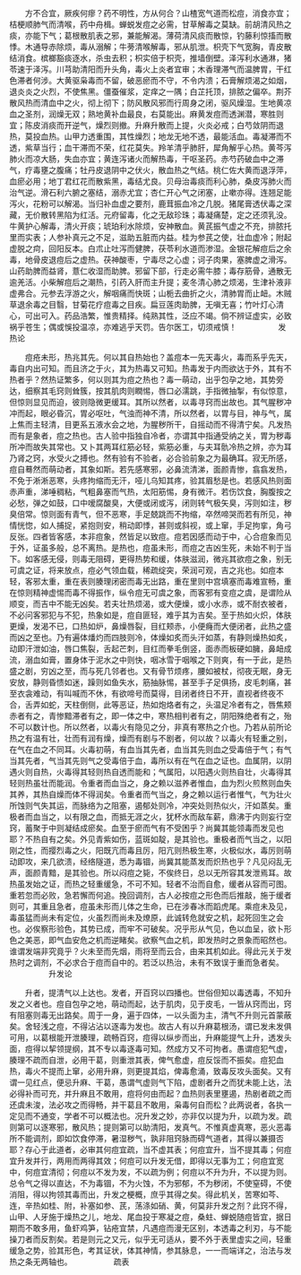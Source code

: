 <!-- { "loadSidebar": true } -->
　　方不合宜，厥疾何瘳？药不明性，方从何合？山楂宽气道而松痘，消食亦宜；桔梗顺肺气而清喉，药中舟楫。蝉蜕发痘之必需，甘草解毒之莫缺。前胡清风热之痰，亦能下气；葛根散肌表之邪，兼能解渴。薄荷清风痰而散惊，钓藤利惊搐而散悸。木通导赤除烦，毒从溺解；牛蒡清喉解毒，邪从肌泄。枳壳下气宽胸，青皮散结消食。槟榔豁痰逐水，杀虫去积；枳实倍于枳壳，推墙倒壁。泽泻利水通淋，猪苓速于泽泻。川芎助清阳而升头角，毒火上炎者宜审；木香理滞气而温脾胃，干红色滞者何涉。大黄驱枭毒而不留，破恶瘀而不守，不令内溃；石膏解烦渴之如烟，退炎炎之火烈，不使焦黑。僵蚕催浆，定痒之一隅；白芷托顶，排脓之偏卒。荆芥散风热而清血中之火，彻上彻下；防风散风邪而行周身之闭，驱风燥湿。生地黄凉血之圣剂，润燥无双；熟地黄补血最良，右莫能出。麻黄发痘而透渊潜，寒胜则宜；陈皮消痰而开逆气，燥烈则撤。升麻升散而上提，火炎必戒；白芍敛阴而退热，莫投血热。山甲力透重围，其性燥烈；地龙无地不透，最能活血。毒凝滞而不透，紫草当行；血干滞而不荣，红花莫失。羚羊清乎肺肝，犀角解乎心热。黄芩泻肺火而凉大肠，失血亦宜；黄连泻诸火而解热毒，干呕圣药。赤芍药破血中之滞气，疗毒壅之腹痛；牡丹皮退阴中之伏火，散血热之气结。桃仁佐大黄而退浮萍，血瘀必用；地丁君红花而散紫黑，毒结尤良。贝母治毒痰而利心肺，桑皮泻肺火而治气逆。滑石利六腑之塞结，溺赤尤宜；杏仁开心气之闭塞，止嗽亦得。连翘足能泻火，花粉可以解渴。当归补血虚之要剂，鹿茸振血冷之几脱。猪尾膏透伏毒之深藏，无价散转黑陷为红活。元府留毒，化之无敌珍珠；毒凝痛楚，定之还须乳没。牛黄护心解毒，清火开痰；琥珀利水除烦，安神散血。黄芪振气虚之不充，排脓托里而实表；人参补真元之不足，滋助五脏而内益。桂为参芪之使，壮血虚冷；附起虚脱之疴，回阳反本。白朮止吐泻而健脾，茯苓利水道而渗湿。金银花解痘后之余毒，地骨皮退痘后之虚热。茯神酸枣，宁毒尽之心虚；诃子肉果，塞脾虚之滑泻。山药助脾而益肾，薏仁收湿而助脾。邪留下部，行走必需牛膝；毒存筋骨，通散无逾羌活。小柴解痘后之潮热，引药入肝而主升提；麦冬清心肺之烦渴，生津补液非虚弗合。元参去浮游之火，解咽痛而快斑；山栀去曲折之火，清肺胃而止衄。木贼草退余毒之目翳，甘菊花疗痘毒之目疾。扁豆莲肉助脾，无嗔无喜；竹叶灯心清心，可出可入。药品浩繁，惟贵精择。纯熟其性，泛应不竭。倘不辨证虚实，必致祸乎苍生；偶或悞投温凉，亦难逃乎天罚。告尔医工，切须戒慎！
　　　　　发热论

　　痘疮未形，热兆其先。何以其自热始也？盖痘本一先天毒火，毒而系乎先天，毒自内出可知。而且济之于火，其为热毒又可知。热毒发于内而欲达于外，其有不热者乎？然热证繁多，何以则其为痘之热也？毒一萌动，出乎包孕之地，其势旁达，细察其毛窍则耸簇，按其肌肉则瞤惕，唇口必濡跳，手指微抽掣，有似惊意，但惊则显见而迫，彼则隐微更缓耳。其所以然者，以毒寻窍而出故也。其气腥秽冲冲而起，眼必昏沉，胃必呕吐，气浊而神不清，所以然者，以胃与目，神与气，属上焦而主轻清，目更系五液水会之地，为腥秽所干，自摇动而不得清宁矣。凡发热而有是象者，痘之热也。古人验中指独自冷者，亦谓其中指通受纳之关，胃为秽毒所冲而故失其常也。又卜其两耳红筋必轻，紫筋必重，与夫耳骩冷热之辨，亦为耳乃肾之窍，水受火之搏也。然有验有不验者，必合验前象之为最确耳。寂无所感，痘自蓦然而萌动者，其象如斯。若先感寒邪，必鼻流清涕，面颜青惨，翕翕发热，不免于淅淅恶寒，头疼拘缩而无汗，哑儿乌知其疼，验其眉愁是也。若感风热则面赤声重，涕唾稠粘，气粗鼻塞而气热，太阳筋惕，身有微汗。若伤饮食，胸腹按之必愁，弹之如鼓，口中嗳腐酸臭，大便或闭或泻，闭则转气极矢臭，泻则如注，秽臭倍常。惊则面有青气，但不恶寒，手足兢跳而不拘缩，卒然啼哭而若有所见，神情恍惚，如人捕捉，紧抱则安，稍动即悸，甚则或斜视，或上窜，手足拘挛，角弓反张。四者皆客感，本非痘象，然皆足以致痘。痘若因感而动于中，心合痘象而见于外，证虽多般，总不离热。是热也，痘虽未形，而痘之吉凶生死，未始不判于当下。如客感无侵，则毒无阻碍，更得热势和缓，体肤滋润，微兆其欲痘之象，别无可虞之证，将来放点，痘必气领血载，稀疏绽突，荣润可观，吉之兆也。如痘本轻，客邪太重，重在表则腠理闭密而毒无出路，重在里则中宫填塞而毒难宣畅，重在惊则精神虚惕而毒不得振作，纵令痘无可虞之象，而客邪有变痘之虞，是谓险从顺变，而吉中不能无凶矣。若夫壮热烦渴，或大便燥，或小水赤，或不耐衣被者，不必问客邪犯与不犯，热象如是，痘自匪轻，难乎其为吉矣。至于热如火炽，体肤更燥，发渴不已，口热如炉，鼻燥唇裂，目红颊赤，小便癃而大便闭者，此热之盛而凶之至也。乃有遍体燔灼而四肢则冷，体燥如炙而头汗如蒸，有静则燥热如炙，动即汗泄如油，唇口焦裂，舌起芒刺，目红而拳毛倒竖，面赤而板硬如臃，鼻衄成流，溺血如膏，置身体于泥水之中则快，咽冰雪于咽喉之下则爽，有一于此，是热盛之剧，穷凶之至，而与死几邻者也。又有骨节烦疼，腰如被杖，彻夜无眠，身无安放，静则昏愦如迷，躁则如鱼失水，筋抽脉惕，甚至手子足俱扬，皮毛刺痛，甚至衣衾难动，有叫喊而不休，有欲啼号而莫得，目闭者终日不开，直视者终夜不合，舌弄如蛇，天柱倒侧，此等恶证，热如炮烙者有之，头温足冷者有之，唇焦颊赤者有之，青惨黯滞者有之，即一体之中，寒热相判者有之，阴阳殊绝者有之，殆不可以数计也。所以然者，以毒火有隐见之分，非真有寒热之介也。乃若从前所论热之有温有壮，壮而有润有燥，燥而有剧与不剧者，何以故？以毒火有轻重之别，在气在血之不同耳。火毒初萌，有血当其先者，血当其先则血之受毒倍于气；有气当其先者，气当其先则气之受毒倍于血，毒所以有在气在血之证也。血属阴，以阴遇火则自热，火毒得其轻则热自透而能和；气属阳，以阳遇火则热自壮，火毒得其轻则热虽壮而能润。令重者而血当之，身之赖以滋养者惟血，血为烈火煎熬则血失其养，其热自燥而体不得润矣。令重者而气当之，身之赖以运行者惟气，气为壮火所蚀则气失其运，而脉络为之阻塞，遏郁处则冷，冲突处则热似火，汗如蒸矣。重极者而血当之，以有限之血，而抵无涯之火，犹杯水而敌车薪，鼎沸于内则妄行空窍，蓄聚于中则凝结成瘀矣。血至于瘀而气有不受困乎？尚冀其能领毒而发见也耶？不热自有之矣。外见青紫如伤，蓝斑如靛，是其验也。重极者而气当之，以阳刚之性，而撄烈毒之火，阳既亢而毒且厉，阳亢则热极生寒，火极似水，毒厉则萌动即攻，来几欲溃，经络隧道，悉为毒锢，尚冀其能蒸发而炽热也乎？凡见闷乱无声，面颜青黯，是其验也。所以闷痘之毙，不俟终日，总以无所容其发泄焉耳。故热虽发始之证，而热之轻重缓急，不可不知。轻者不治而自愈，缓者从容而可图。重若忽而必败，急若懈而何追。挽回调剂，古人必按痘之形色而后推敲，施于缓者则可，其重且急者，痘虽未形而儿体之生命，已在涉春冰而蹈虎尾。乘痘未及见，毒虽猛而尚未有定位，火虽烈而尚未及燎原，此诚转危就安之机，起死回生之会也。必俟察形验色，其势已成，而牢不可破矣。况乎形从气见，色以血呈，欲卜形色之美恶，即气血安危之机而逆睹矣。欲察气血之机，即发热时之景象而昭然也。谁谓发端非究竟乎？火未至而先烟，雨将至而云合，由来其机如此。得此元关于发热时之调剂，不必求合于痘而自中的。若泛以热治，未有不致误于重而急者矣。
　　　　　升发论

　　升者，提清气以上达也。发者，开百窍以四播也。世俗但知以毒透毒，不知升发之义者也。痘自包孕之地，萌动而起，达于肌肉，见于皮毛，一皆从窍而出，窍有阻塞则毒无出路矣。周于一身，遍于四体，一以头面为主，清气不升则元首蒙蔽矣。舍轻浅之痘，不得沾沾以逐毒为发也。故古人有以升麻葛根汤，谓已发未发俱可用，以葛根能开泄腠理，疏畅百窍，痘得以纵步而出，升麻能提气上升，透发头面，痘得以挈领提纲，其不专以毒逐毒可知。然成方又不可拘者。愚谓痘犯气虚，腠理不疏而自泄，必用干葛，则重泄其表，俾气愈虚，痘反馁而不振矣。痘犯血热，毒火不提而上窜，必用升麻，则更提其焰，俾毒愈涌，致毒反攻头面矣。又有谓一见红点，便忌升麻、干葛，愚谓气虚则气下陷，虚剧者升之而犹未能上达，法必得补而可充，并升麻且不敢用，痘将何由而起？血热则表里壅遏，热剧者疏之而还虞未浚，法必攻之而得畅，并干葛且不敢用，枭毒何自而松？此两说者，各执一定见而不通变，学者不可以概法也。况升发之妙，亦非仅以提为升，以疏为发。疏则第可以逐寒邪，散风热；提则第可以助清阳，发真气。不惟真虚真寒，恶火恶毒所不能调剂，即如饮食停滞，暑湿秽气，孰非阻窍脉而碍气道者，其得以兼摄否耶？存心于此道者，必审其何痘宜疏，当不虚其表；何痘宜升，当不提其毒；何痘宜升发并行，两用而两得其效；何痘可以升发无借，即得以无事为工；何痘宜宽中，何痘宜清彻；何痘以不发为发，不以疏为例；何痘以不升为升，不以提为则。总令气之得以直达，不为毒锢，不为火蚀，不为邪郁，不为秽闭，不使窒碍，不使消阻，得以拘领其毒而出，升发之梗概，庶乎其得之矣。得此机关，苦寒如芩、连，辛热如桂、附，补塞如参、芪，荡涤如硝、黄，何莫非升发之剂？此窍不得，山甲、人牙施于燥热之儿，地龙、尾血投于寒凝之痘，桑蛀、蝉蜕随痘皆宜，据日期而不敢多用，鱼虾鸡笋，钻疮宜禁，凡遇痘而漫无区别，本透毒之利刃，与不能操刀者而反割矣。若是则元之又元，似乎无可适从，要不外于表里虚实之间，轻重缓急之势，验其形色，考其证状，体其神情，参其脉息，一一而端详之，治法与发热之条无两轴也。
　　　　　疏表


